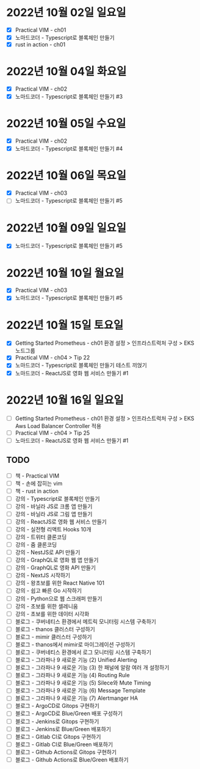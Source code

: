 
# 2022년 10월 02일 일요일

* [x] Practical VIM - ch01
* [x] 노마드코더 - Typescript로 블록체인 만들기
* [x] rust in action - ch01

# 2022년 10월 04일 화요일

* [x] Practical VIM - ch02
* [x] 노마드코더 - Typescript로 블록체인 만들기 #3

# 2022년 10월 05일 수요일

* [x] Practical VIM - ch02
* [x] 노마드코더 - Typescript로 블록체인 만들기 #4

# 2022년 10월 06일 목요일

* [x] Practical VIM - ch03
* [ ] 노마드코더 - Typescript로 블록체인 만들기 #5

# 2022년 10월 09일 일요일

* [x] 노마드코더 - Typescript로 블록체인 만들기 #5

# 2022년 10월 10일 월요일

* [x] Practical VIM - ch03
* [x] 노마드코더 - Typescript로 블록체인 만들기 #5

# 2022년 10월 15일 토요일

* [x] Getting Started Prometheus - ch01 환경 설정 > 인프라스트럭처 구성 > EKS 노드그룹
* [x] Practical VIM - ch04 > Tip 22
* [x] 노마드코더 - Typescript로 블록체인 만들기 테스트 끼얹기
* [x] 노마드코더 - ReactJS로 영화 웹 서비스 만들기 #1 

# 2022년 10월 16일 일요일

* [ ] Getting Started Prometheus - ch01 환경 설정 > 인프라스트럭처 구성 > EKS Aws Load Balancer Controller 적용
* [ ] Practical VIM - ch04 > Tip 25
* [ ] 노마드코더 - ReactJS로 영화 웹 서비스 만들기 #1 

## TODO

* [ ] 책 - Practical VIM
* [ ] 책 - 손에 잡히는 vim 
* [ ] 책 - rust in action
* [ ] 강의 - Typescript로 블록체인 만들기
* [ ] 강의 - 바닐라 JS로 크롬 앱 만들기
* [ ] 강의 - 바닐라 JS로 그림 앱 만들기
* [ ] 강의 - ReactJS로 영화 웹 서비스 만들기
* [ ] 강의 - 실전형 리액트 Hooks 10개 
* [ ] 강의 - 트위터 클론코딩 
* [ ] 강의 - 줌 클론코딩
* [ ] 강의 - NestJS로 API 만들기
* [ ] 강의 - GraphQL로 영화 웹 앱 만들기
* [ ] 강의 - GraphQL로 영화 API 만들기
* [ ] 강의 - NextJS 시작하기 
* [ ] 강의 - 왕초보를 위한 React Native 101 
* [ ] 강의 - 쉽고 빠른 Go 시작하기
* [ ] 강의 - Python으로 웹 스크래퍼 만들기
* [ ] 강의 - 초보를 위한 셀레니움 
* [ ] 강의 - 초보를 위한 데이터 시각화
* [ ] 블로그 - 쿠버네티스 환경에서 메트릭 모니터링 시스템 구축하기
* [ ] 블로그 - thanos 클러스터 구성하기
* [ ] 블로그 - mimir 클러스터 구성하기
* [ ] 블로그 - thanos에서 mimir로 마이그레이션 구성하기
* [ ] 블로그 - 쿠버네티스 환경에서 로그 모니터링 시스템 구축하기
* [ ] 블로그 - 그라파나 9 새로운 기능 (2) Unified Alerting
* [ ] 블로그 - 그라파나 9 새로운 기능 (3) 한 패널에 알람 여러 개 설정하기
* [ ] 블로그 - 그라파나 9 새로운 기능 (4) Routing Rule
* [ ] 블로그 - 그라파나 9 새로운 기능 (5) Silece와 Mute Timing
* [ ] 블로그 - 그라파나 9 새로운 기능 (6) Message Template 
* [ ] 블로그 - 그라파나 9 새로운 기능 (7) Alertmanger HA
* [ ] 블로그 - ArgoCD로 Gitops 구현하기
* [ ] 블로그 - ArgoCD로 Blue/Green 배포 구성하기
* [ ] 블로그 - Jenkins로 Gitops 구현하기
* [ ] 블로그 - Jenkins로 Blue/Green 배포하기
* [ ] 블로그 - Gitlab CI로 Gitops 구현하기
* [ ] 블로그 - Gitlab CI로 Blue/Green 배포하기
* [ ] 블로그 - Github Actions로 Gitops 구현하기
* [ ] 블로그 - Github Actions로 Blue/Green 배포하기
